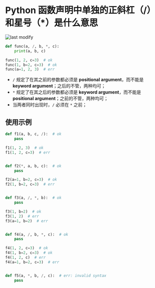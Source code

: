 Python 函数声明中单独的正斜杠（/）和星号（*）是什么意思
===
<!--START_SECTION:badge-->

![last modify](https://img.shields.io/static/v1?label=last%20modify&message=2022-07-27%2014:30:06&color=yellowgreen&style=flat-square)

<!--END_SECTION:badge-->

```python
def func(a, /, b, *, c):
    print(a, b, c)

func(1, 2, c=3)  # ok
func(1, b=2, c=3)  # ok
func(a=1, 2, 3)  # err
```
- `/` 规定了在其之前的参数都必须是 **positional argument**，而不能是 **keyword argument**；之后的不管，两种均可；
- `*` 规定了在其之后的参数都必须是 **keyword argument**，而不能是 **positional argument**；之前的不管，两种均可；
- 当两者同时出现时，`/` 必须在 `*` 之前；


## 使用示例
```python
def f1(a, b, c, /):  # ok
    pass

f1(1, 2, 3)  # ok
f1(1, 2, c=3)  # err


def f2(*, a, b, c):  # ok
    pass

f2(a=1, b=2, c=3)  # ok
f2(1, b=2, c=3)  # err


def f3(a, /, *, b):  # ok
    pass

f3(1, b=2)  # ok
f3(1, 2)  # err
f3(a=1, b=2)  # err


def f4(a, /, b, *, c):  # ok
    pass

f4(1, 2, c=3)  # ok
f4(1, b=2, c=3)  # ok
f4(1, 2, c)  # err
f4(a=1, b=2, c=3)  # err


def f5(a, *, b, /, c):  # err: invalid syntax
    pass
```